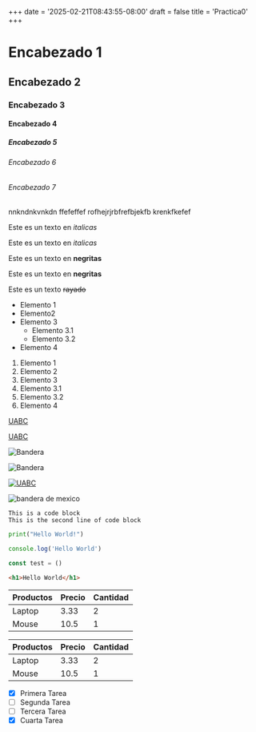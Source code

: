 +++
date = '2025-02-21T08:43:55-08:00'
draft = false
title = 'Practica0'
+++

<!-- Esto es un comentario -->

# Encabezado 1
## Encabezado 2
### Encabezado 3
#### Encabezado 4
##### Encabezado 5
###### Encabezado 6
###### Encabezado 7

nnkndnkvnkdn
ffefeffef
rofhejrjrbfrefbjekfb
krenkfkefef

<!-- Italicas -->
Este es un texto en *italicas*

Este es un texto en _italicas_

<!-- Negritas -->
Este es un texto en **negritas**

Este es un texto en __negritas__

<!-- Rayado -->
Este es un texto ~~rayado~~

<!-- UL -->

* Elemento 1
* Elemento2
* Elemento 3
  * Elemento 3.1
  * Elemento 3.2
* Elemento 4
  
<!-- OL -->
1. Elemento 1
2. Elemento 2
3. Elemento 3
  1. Elemento 3.1
  2. Elemento 3.2
4. Elemento 4

<!-- Enlaces -->
[UABC](www.uabc.mx)

[UABC](www.uabc.mx "Titulo Personalizado")

<!-- Imagenes -->
![Bandera](https://upload.wikimedia.org/wikipedia/commons/thumb/8/89/Bandera_de_Espa%C3%B1a.svg/1200px-Bandera_de_Espa%C3%B1a.svg.png)

![Bandera](./bandera.png)

[![UABC](./uabc.png "Pagina de UABC")](www.uabc.mx)

<img src="./bander.png" alt="bandera de mexico" width="auto" height="auto">

<!-- Bloques de Codigo -->

```
This is a code block
This is the second line of code block
```

```python
print("Hello World!")
```

```javascript
console.log('Hello World')

const test = ()
```

```html
<h1>Hello World</h1>
```

<!-- Tablas -->
| Productos | Precio | Cantidad |
| - | - | - |
| Laptop | 3.33 | 2 |
| Mouse | 10.5 | 1 |


| Productos | Precio | Cantidad |
| --------- | ------ | -------- |
| Laptop    | 3.33   | 2        |
| Mouse     | 10.5   | 1        |

<!-- Tareas -->
* [X] Primera Tarea
* [ ] Segunda Tarea
* [ ] Tercera Tarea
* [X] Cuarta Tarea

<!-- Menciones -->

    


